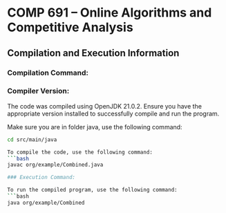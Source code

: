 # COMP 691 – Online Algorithms and Competitive Analysis

## Compilation and Execution Information

### Compilation Command:

### Compiler Version:

The code was compiled using OpenJDK 21.0.2. Ensure you have the appropriate version installed to successfully compile and run the program.

Make sure you are in folder java, use the following command:
```bash
cd src/main/java

To compile the code, use the following command:
```bash
javac org/example/Combined.java

### Execution Command:

To run the compiled program, use the following command:
```bash
java org/example/Combined


